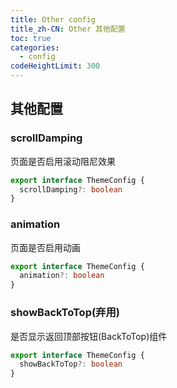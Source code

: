 ```yaml
---
title: Other config
title_zh-CN: Other 其他配置
toc: true
categories:
  - config
codeHeightLimit: 300
---
```


## 其他配置

### scrollDamping

页面是否启用滚动阻尼效果

```ts
export interface ThemeConfig {
  scrollDamping?: boolean
}
```

### animation

页面是否启用动画

```ts
export interface ThemeConfig {
  animation?: boolean
}
```

### showBackToTop(弃用)

是否显示返回顶部按钮(BackToTop)组件

```ts
export interface ThemeConfig {
  showBackToTop?: boolean
}
```

